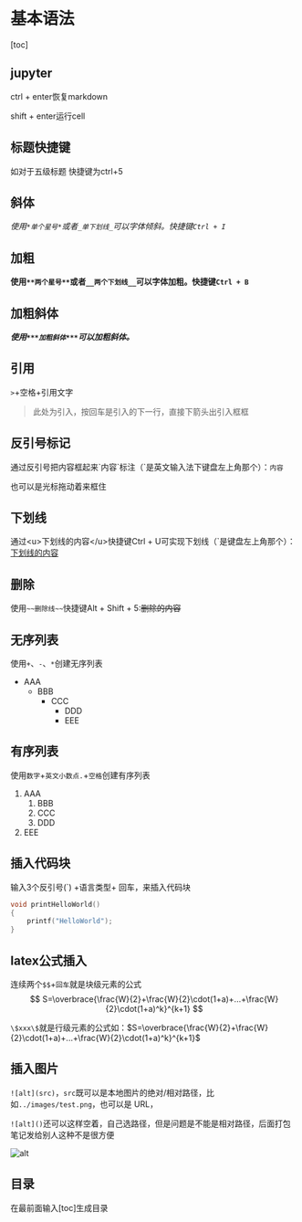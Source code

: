 # 基本语法

[toc]

## jupyter

ctrl + enter恢复markdown

shift + enter运行cell

## 标题快捷键

如对于五级标题 快捷键为ctrl+5



## 斜体

*使用`*单个星号*`或者`_单下划线_`可以字体倾斜。快捷键`Ctrl + I`*



## 加粗

**使用`**两个星号**`或者`__两个下划线__`可以字体加粗。快捷键`Ctrl + B`**



## 加粗斜体

***使用`***加粗斜体***`可以加粗斜体。***



## 引用

`>`+空格+引用文字

> 此处为引入，按回车是引入的下一行，直接下箭头出引入框框



## 反引号标记

通过反引号把内容框起来\`内容\`标注（\`是英文输入法下键盘左上角那个）：`内容`

也可以是光标拖动着来框住



## 下划线

通过\<u>下划线的内容\</u>快捷键Ctrl + U可实现下划线（\`是键盘左上角那个）：<u>下划线的内容</u>



## 删除

使用`~~删除线~~`快捷键Alt + Shift + 5:~~删除的内容~~



## 无序列表

使用`+`、`-`、`*`创建无序列表

- AAA
  - BBB
    - CCC
      - DDD
      - EEE



## 有序列表

使用`数字`+`英文小数点.`+`空格`创建有序列表

1. AAA
   1. BBB
   2. CCC
   3. DDD
2. EEE



## 插入代码块

输入3个反引号(`) +语言类型+ 回车，来插入代码块

```c
void printHelloWorld()
{
    printf("HelloWorld");
}
```



## latex公式插入

连续两个`$$`+`回车`就是块级元素的公式
$$
S=\overbrace{\frac{W}{2}+\frac{W}{2}\cdot(1+a)+...+\frac{W}{2}\cdot(1+a)^k}^{k+1}
$$

`\$xxx\$`就是行级元素的公式如：$S=\overbrace{\frac{W}{2}+\frac{W}{2}\cdot(1+a)+...+\frac{W}{2}\cdot(1+a)^k}^{k+1}$



## 插入图片

`![alt](src)`，`src`既可以是本地图片的绝对/相对路径，比如`../images/test.png`，也可以是 URL，

`![alt]()`还可以这样空着，自己选路径，但是问题是不能是相对路径，后面打包笔记发给别人这种不是很方便

![alt]()



## 目录

在最前面输入\[toc\]生成目录
